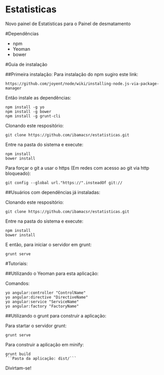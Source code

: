 # Estatisticas

Novo painel de Estatísticas para o Painel de desmatamento


#Dependências

- npm
- Yeoman
- bower


#Guia de instalação

##Primeira instalação:
Para instalação do npm sugiro este link: 
```
https://github.com/joyent/node/wiki/installing-node.js-via-package-manager
```

Então instale as dependências:
```
npm install -g yo
npm install -g bower
npm install -g grunt-cli
```

Clonando este respositório: 
```
git clone https://github.com/ibamacsr/estatisticas.git
```

Entre na pasta do sistema e execute:
```
npm install
bower install
```

Para forçar o git a usar o https (Em redes com acesso ao git via http bloqueado):
```
git config --global url."https://".insteadOf git://
```

##Usuários com dependências já instaladas:

Clonando este respositório: 
```
git clone https://github.com/ibamacsr/estatisticas.git
```

Entre na pasta do sistema e execute:
```
npm install
bower install
```

E então, para iniciar o servidor em grunt:

``` 
grunt serve
```


#Tutoriais:

##Utilizando o Yeoman para esta aplicação:

Comandos:
```
yo angular:controller "ControlName"
yo angular:directive "DirectiveName"
yo angular:service "ServiceName"
yo angular:factory "FactoryName"
```

##Utilizando o grunt para construir a aplicação:

Para startar o servidor grunt:
``` 
grunt serve
```
Para construir a aplicação em minify:
```
grunt build
```Pasta da aplicação: dist/```
```

Divirtam-se!


